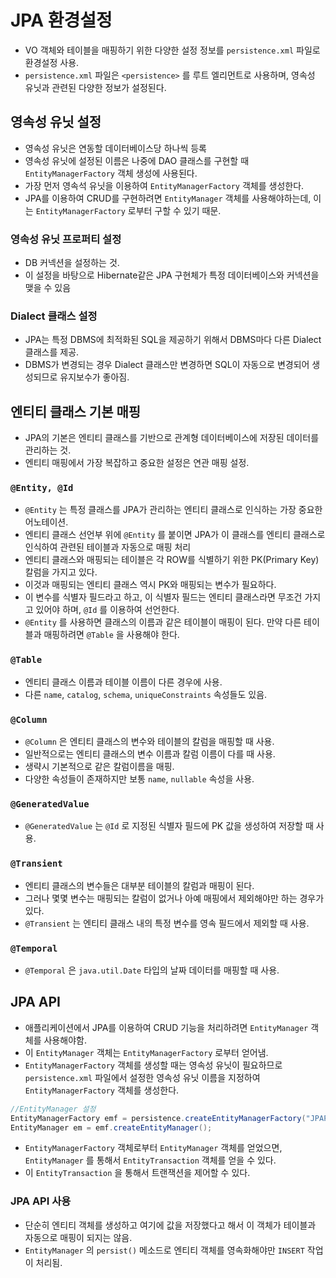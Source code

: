 # JPA 환경설정

* VO 객체와 테이블을 매핑하기 위한 다양한 설정 정보를 `persistence.xml` 파일로 환경설정 사용.
* `persistence.xml` 파일은 `<persistence>` 를 루트 엘리먼트로 사용하며, 영속성 유닛과 관련된 다양한 정보가 설정된다.

## 영속성 유닛 설정

* 영속성 유닛은 연동할 데이터베이스당 하나씩 등록
* 영속성 유닛에 설정된 이름은 나중에 DAO 클래스를 구현할 때 `EntityManagerFactory` 객체 생성에 사용된다.
* 가장 먼저 영속석 유닛을 이용하여 `EntityManagerFactory` 객체를 생성한다.
* JPA를 이용하여 CRUD를 구현하려면 `EntityManager` 객체를 사용해야하는데, 이는 `EntityManagerFactory` 로부터 구할 수 있기 때문.

### 영속성 유닛 프로퍼티 설정

* DB 커넥션을 설정하는 것.
* 이 설정을 바탕으로 Hibernate같은 JPA 구현체가 특정 데이터베이스와 커넥션을 맺을 수 있음

### Dialect 클래스 설정

* JPA는 특정 DBMS에 최적화된 SQL을 제공하기 위해서 DBMS마다 다른 Dialect 클래스를 제공.
* DBMS가 변경되는 경우 Dialect 클래스만 변경하면 SQL이 자동으로 변경되어 생성되므로 유지보수가 좋아짐.

## 엔티티 클래스 기본 매핑

* JPA의 기본은 엔티티 클래스를 기반으로 관계형 데이터베이스에 저장된 데이터를 관리하는 것.
* 엔티티 매핑에서 가장 복잡하고 중요한 설정은 연관 매핑 설정.

### `@Entity, @Id`

* `@Entity` 는 특정 클래스를 JPA가 관리하는 엔티티 클래스로 인식하는 가장 중요한 어노테이션.
* 엔티티 클래스 선언부 위에 `@Entity` 를 붙이면 JPA가 이 클래스를 엔티티 클래스로 인식하여 관련된 테이블과 자동으로 매핑 처리
* 엔티티 클래스와 매핑되는 테이블은 각 ROW를 식별하기 위한 PK(Primary Key) 칼럼을 가지고 있다.
* 이것과 매핑되는 엔티티 클래스 역시 PK와 매핑되는 변수가 필요하다.
* 이 변수를 식별자 필드라고 하고, 이 식별자 필드는 엔티티 클래스라면 무조건 가지고 있어야 하며, `@Id` 를 이용하여 선언한다.
* `@Entity` 를 사용하면 클래스의 이름과 같은 테이블이 매핑이 된다. 만약 다른 테이블과 매핑하려면 `@Table` 을 사용해야 한다.

### `@Table`

* 엔티티 클래스 이름과 테이블 이름이 다른 경우에 사용.
* 다른 `name`, `catalog`, `schema`, `uniqueConstraints` 속성들도 있음.

### `@Column`

* `@Column` 은 엔티티 클래스의 변수와 테이블의 칼럼을 매핑할 때 사용.
* 일반적으로는 엔티티 클래스의 변수 이름과 칼럼 이름이 다를 때 사용.
* 생략시 기본적으로 같은 칼럼이름을 매핑.
* 다양한 속성들이 존재하지만 보통 `name`, `nullable` 속성을 사용.

### `@GeneratedValue`

* `@GeneratedValue` 는 `@Id` 로 지정된 식별자 필드에 PK 값을 생성하여 저장할 때 사용.

### `@Transient`

* 엔티티 클래스의 변수들은 대부분 테이블의 칼럼과 매핑이 된다.
* 그러나 몇몇 변수는 매핑되는 칼럼이 없거나 아예 매핑에서 제외해야만 하는 경우가 있다.
* `@Transient` 는 엔티티 클래스 내의 특정 변수를 영속 필드에서 제외할 때 사용.

### `@Temporal`

* `@Temporal` 은 `java.util.Date` 타입의 날짜 데이터를 매핑할 때 사용.

## JPA API

* 애플리케이션에서 JPA를 이용하여 CRUD 기능을 처리하려면 `EntityManager` 객체를 사용해야함.
* 이 `EntityManager` 객체는 `EntityManagerFactory` 로부터 얻어냄.
* `EntityManagerFactory` 객체를 생성할 때는 영속성 유닛이 필요하므로 `persistence.xml` 파일에서 설정한 영속성 유닛 이름을 지정하여 `EntityManagerFactory` 객체를 생성한다.

```java
//EntityManager 설정
EntityManagerFactory emf = persistence.createEntityManagerFactory("JPAProject");
EntityManager em = emf.createEntityManager();
```

* `EntityManagerFactory` 객체로부터 `EntityManager` 객체를 얻었으면, `EntityManager` 를 통해서
`EntityTransaction` 객체를 얻을 수 있다.
* 이 `EntityTransaction` 을 통해서 트랜잭션을 제어할 수 있다.

### JPA API 사용

* 단순히 엔티티 객체를 생성하고 여기에 값을 저장했다고 해서 이 객체가 테이블과 자동으로 매핑이 되지는 않음.
* `EntityManager` 의 `persist()` 메소드로 엔티티 객체를 영속화해야만 `INSERT` 작업이 처리됨.

